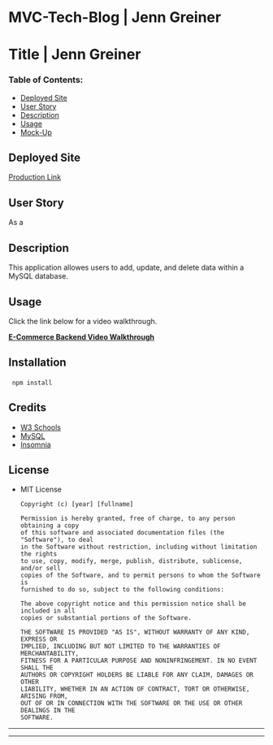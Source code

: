 # MVC-Tech-Blog | Jenn Greiner

# Title | Jenn Greiner

### Table of Contents:
* [Deployed Site](#deployed-site)
* [User Story](#user-story)
* [Description](#description)
* [Usage](#Usage)
* [Mock-Up](#Mock-Up)

## Deployed Site
[Production Link](https://jenngreiner.github.io/)


## User Story
As a

## Description 
This application allowes users to add, update, and delete data within a MySQL database.


## Usage
Click the link below for a video walkthrough.

**[E-Commerce Backend Video Walkthrough](https://drive.google.com/file/d/14FBHsuyoynN_Xy0MNnWmO2uyLqf-tPGE/view?usp=sharing)**


## Installation
``` npm install```​


## Credits
* [W3 Schools](https://www.w3schools.com/)
* [MySQL](https://www.w3schools.com/)
* [Insomnia](https://www.w3schools.com/)

## License
* MIT License

      Copyright (c) [year] [fullname]
      
      Permission is hereby granted, free of charge, to any person obtaining a copy
      of this software and associated documentation files (the "Software"), to deal
      in the Software without restriction, including without limitation the rights
      to use, copy, modify, merge, publish, distribute, sublicense, and/or sell
      copies of the Software, and to permit persons to whom the Software is
      furnished to do so, subject to the following conditions:
      
      The above copyright notice and this permission notice shall be included in all
      copies or substantial portions of the Software.
      
      THE SOFTWARE IS PROVIDED "AS IS", WITHOUT WARRANTY OF ANY KIND, EXPRESS OR
      IMPLIED, INCLUDING BUT NOT LIMITED TO THE WARRANTIES OF MERCHANTABILITY,
      FITNESS FOR A PARTICULAR PURPOSE AND NONINFRINGEMENT. IN NO EVENT SHALL THE
      AUTHORS OR COPYRIGHT HOLDERS BE LIABLE FOR ANY CLAIM, DAMAGES OR OTHER
      LIABILITY, WHETHER IN AN ACTION OF CONTRACT, TORT OR OTHERWISE, ARISING FROM,
      OUT OF OR IN CONNECTION WITH THE SOFTWARE OR THE USE OR OTHER DEALINGS IN THE
      SOFTWARE.

- - -

- - -


